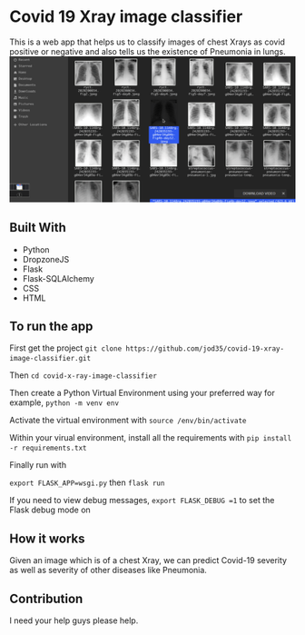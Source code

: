 # Covid 19 Xray image classifier

This is a web app that helps us to classify images of chest Xrays as covid positive or negative and also tells us the existence of Pneumonia in lungs.
![Image](covid3.gif)

## Built With 
- Python
- DropzoneJS
- Flask
- Flask-SQLAlchemy
- CSS
- HTML 

## To run the app

First get the project
`git clone https://github.com/jod35/covid-19-xray-image-classifier.git`

Then 
`cd covid-x-ray-image-classifier`

Then create a Python Virtual Environment using your preferred way for example,
`python -m venv env ` 

Activate the virtual environment with 
`source /env/bin/activate`

Within your virual environment, install all the requirements with 
`pip install -r requirements.txt`

Finally run with

`export FLASK_APP=wsgi.py` then `flask run `

If you need to view debug messages, `export FLASK_DEBUG =1` to set the Flask debug mode on

## How it works
Given an image which is of a chest Xray, we can predict Covid-19 severity as well as severity of other diseases like Pneumonia.

## Contribution

I need your help guys please help.
